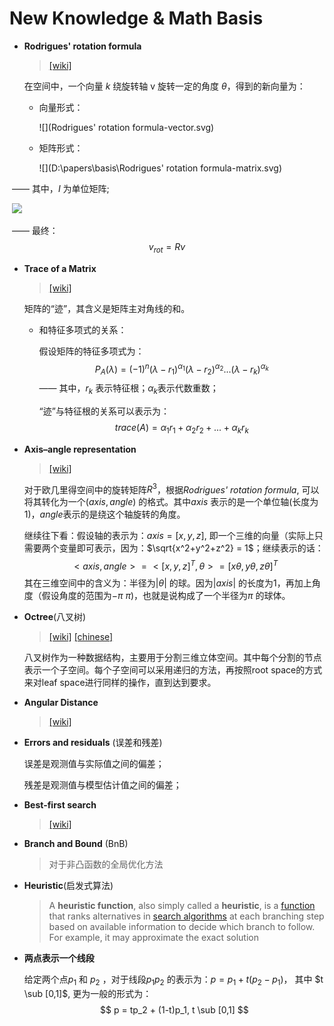 # New Knowledge & Math Basis

- **Rodrigues' rotation formula**

  > [[wiki]](https://en.wikipedia.org/wiki/Rodrigues%27_rotation_formula)

  在空间中，一个向量 $k$ 绕旋转轴 v 旋转一定的角度 $\theta$，得到的新向量为：

  - 向量形式：
    
    ![](Rodrigues' rotation formula-vector.svg)
  
  - 矩阵形式：
  
    ![](D:\papers\basis\Rodrigues' rotation formula-matrix.svg)

​			—— 其中，$I$ 为单位矩阵;

​			![](D:\papers\basis\Rodrigues-K.svg)

​		—— 最终：
$$
v_{rot} = R v
$$

- **Trace of a Matrix**

  > [[wiki]](https://zh.wikipedia.org/wiki/%E8%B7%A1)

  矩阵的“迹”，其含义是矩阵主对角线的和。

  - 和特征多项式的关系：

    假设矩阵的特征多项式为：
    $$
    P_{A}(\lambda) = (-1)^{n}(\lambda - r_{1})^{\alpha_1}(\lambda-r_2)^{\alpha_2}...(\lambda-r_{k})^{\alpha_k}
    $$
    —— 其中，$r_k$ 表示特征根；$\alpha_k$表示代数重数；

    “迹”与特征根的关系可以表示为：
    $$
    trace(A) = \alpha_1r_1 + \alpha_2r_2+...+\alpha_kr_k
    $$

- **Axis–angle representation**

  > [[wiki]](https://en.wikipedia.org/wiki/Axis%E2%80%93angle_representation)

  对于欧几里得空间中的旋转矩阵$R^3$，根据*Rodrigues' rotation formula*, 可以将其转化为一个$(axis, angle)$ 的格式。其中$axis$ 表示的是一个单位轴(长度为1)，$angle$表示的是绕这个轴旋转的角度。

  继续往下看：假设轴的表示为：$axis = [x, y, z]$, 即一个三维的向量（实际上只需要两个变量即可表示，因为：$\sqrt{x^2+y^2+z^2} = 1$；继续表示的话：
  $$
  <axis,angle> = <[x,y,z]^T, \theta>=[x\theta, y\theta, z\theta]^T
  $$
  其在三维空间中的含义为：半径为$|\theta|$ 的球。因为$|axis|$ 的长度为1，再加上角度（假设角度的范围为$-\pi~\pi$)，也就是说构成了一个半径为$\pi$ 的球体。

- **Octree**(八叉树)

  > [[wiki]](https://en.wikipedia.org/wiki/Octree)  [[chinese]](https://zh.wikipedia.org/wiki/%E5%85%AB%E5%8F%89%E6%A0%91)

  八叉树作为一种数据结构，主要用于分割三维立体空间。其中每个分割的节点表示一个子空间。每个子空间可以采用递归的方法，再按照root space的方式来对leaf space进行同样的操作，直到达到要求。

- **Angular Distance**

  > [[wiki]](https://en.wikipedia.org/wiki/Angular_distance)

- **Errors and residuals** (误差和残差)

  误差是观测值与实际值之间的偏差；

  残差是观测值与模型估计值之间的偏差；

- **Best-first search**

  > [[wiki]](https://en.wikipedia.org/wiki/Best-first_search)

- **Branch and Bound** (BnB)

  > 对于非凸函数的全局优化方法

- **Heuristic**(启发式算法)

  > A **heuristic function**, also simply called a **heuristic**, is a [function](https://en.wikipedia.org/wiki/Function_(mathematics)) that ranks alternatives in [search algorithms](https://en.wikipedia.org/wiki/Search_algorithm) at each branching step based on available information to decide which branch to follow. For example, it may approximate the exact solution
  
- **两点表示一个线段**

  给定两个点$p_1$ 和 $p_2$ ，对于线段$p_1 p_2$ 的表示为：$p = p_1 + t(p_2 - p_1)$， 其中 $t \sub [0,1]$, 更为一般的形式为：
  $$
  p = tp_2 + (1-t)p_1, t \sub [0,1]
  $$
  